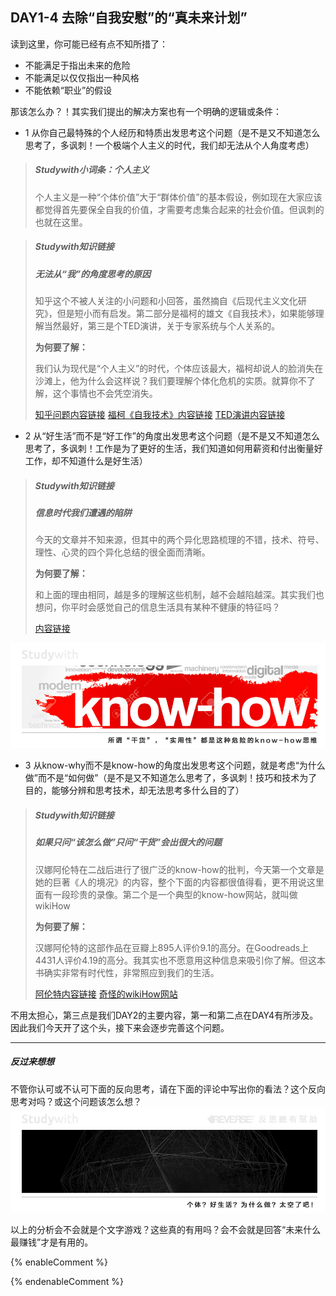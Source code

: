## **DAY1-4 去除“自我安慰”的“真未来计划”**

读到这里，你可能已经有点不知所措了：

* 不能满足于指出未来的危险
* 不能满足以仅仅指出一种风格
* 不能依赖“职业”的假设

那该怎么办？！其实我们提出的解决方案也有一个明确的逻辑或条件：

* 1 从你自己最特殊的个人经历和特质出发思考这个问题（是不是又不知道怎么思考了，多讽刺！一个极端个人主义的时代，我们却无法从个人角度考虑）

> ##### Studywith小词条：个人主义
> 个人主义是一种“个体价值”大于“群体价值”的基本假设，例如现在大家应该都觉得首先要保全自我的价值，才需要考虑集合起来的社会价值。但讽刺的也就在这里。


> ##### Studywith知识链接
>
> ##### 无法从“我”的角度思考的原因
>
> 知乎这个不被人关注的小问题和小回答，虽然摘自《后现代主义文化研究》，但是短小而有启发。第二部分是福柯的雄文《自我技术》，如果能够理解当然最好，第三是个TED演讲，关于专家系统与个人关系的。
>
> **为何要了解：**
>
> 我们认为现代是“个人主义”的时代，个体应该最大，福柯却说人的脸消失在沙滩上，他为什么会这样说？我们要理解个体化危机的实质。就算你不了解，这个事情也不会凭空消失。
>
> [知乎问题内容链接](https://www.zhihu.com/question/38794184)  [福柯《自我技术》内容链接](http://www.aisixiang.com/data/106356.html)  [TED演讲内容链接](https://www.ted.com/talks/noreena_hertz_how_to_use_experts_and_when_not_to/transcript)

* 2 从“好生活”而不是“好工作”的角度出发思考这个问题（是不是又不知道怎么思考了，多讽刺！工作是为了更好的生活，我们知道如何用薪资和付出衡量好工作，却不知道什么是好生活）

> ##### Studywith知识链接
>
> ##### 信息时代我们遭遇的陷阱
>
> 今天的文章并不知来源，但其中的两个异化思路梳理的不错，技术、符号、理性、心灵的四个异化总结的很全面而清晰。
>
> **为何要了解：**
>
> 和上面的理由相同，越是多的理解这些机制，越不会越陷越深。其实我们也想问，你平时会感觉自己的信息生活具有某种不健康的特征吗？
>
> [内容链接](http://www.360doc.com/content/12/0218/23/892692_187719419.shtml)

![](/assets/9.jpg)

* 3 从know-why而不是know-how的角度出发思考这个问题，就是考虑“为什么做”而不是“如何做”（是不是又不知道怎么思考了，多讽刺！技巧和技术为了目的，能够分辨和思考技术，却无法思考多什么目的了）

> ##### Studywith知识链接
>
> ##### 如果只问“该怎么做”只问“干货”会出很大的问题
>
> 汉娜阿伦特在二战后进行了很广泛的know-how的批判，今天第一个文章是她的巨著《人的境况》的内容，整个下面的内容都很值得看，更不用说这里面有一段珍贵的录像。第二个是一个典型的know-how网站，就叫做wikiHow
>
> **为何要了解：**
>
> 汉娜阿伦特的这部作品在豆瓣上895人评价9.1的高分。在Goodreads上4431人评价4.19的高分。我其实也不愿意用这种信息来吸引你了解。但这本书确实非常有时代性，非常照应到我们的生活。
>
> [阿伦特内容链接](https://www.douban.com/group/topic/55847207/)  [奇怪的wikiHow网站](https://zh.wikihow.com/首页)

不用太担心，第三点是我们DAY2的主要内容，第一和第二点在DAY4有所涉及。因此我们今天开了这个头，接下来会逐步完善这个问题。

---

##### 反过来想想

不管你认可或不认可下面的反向思考，请在下面的评论中写出你的看法？这个反向思考对吗？或这个问题该怎么想？![](/assets/31.jpg)

以上的分析会不会就是个文字游戏？这些真的有用吗？会不会就是回答“未来什么最赚钱”才是有用的。

{% enableComment %}

{% endenableComment %}

